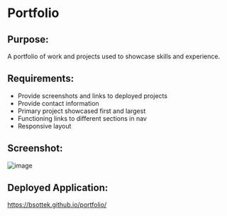 # Portfolio

## Purpose:
A portfolio of work and projects used to showcase skills and experience.

## Requirements:
* Provide screenshots and links to deployed projects
* Provide contact information
* Primary project showcased first and largest
* Functioning links to different sections in nav
* Responsive layout

## Screenshot:
![image](https://user-images.githubusercontent.com/26899394/114615155-f3761280-9c6a-11eb-9851-24792f65099f.png)


## Deployed Application:
https://bsottek.github.io/portfolio/
